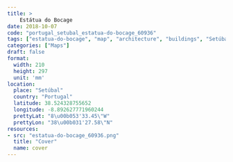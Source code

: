 ```yaml
---
title: > 
    Estátua do Bocage
date: 2018-10-07
code: "portugal_setubal_estatua-do-bocage_60936"
tags: ["estatua-do-bocage", "map", "architecture", "buildings", "Setúbal", "Portugal"]
categories: ["Maps"]
draft: false
format:
  width: 210
  height: 297
  unit: 'mm'
location:
  place: "Setúbal"
  country: "Portugal"
  latitude: 38.524328755652
  longitude: -8.892627771960244
  prettyLat: "8\u00b053'33.45\"W"
  prettyLon: "38\u00b031'27.58\"N"
resources:
- src: "estatua-do-bocage_60936.png"
  title: "Cover"
  name: cover
---
```

